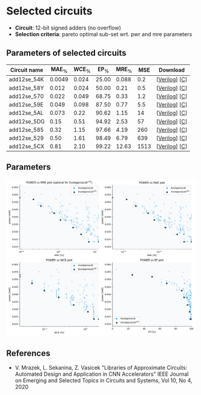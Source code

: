 
Selected circuits
===================
 - **Circuit**: 12-bit signed adders (no overflow)
 - **Selection criteria**: pareto optimal sub-set wrt. pwr and mre parameters

Parameters of selected circuits
----------------------------

| Circuit name | MAE<sub>%</sub> | WCE<sub>%</sub> | EP<sub>%</sub> | MRE<sub>%</sub> | MSE | Download |
| --- |  --- | --- | --- | --- | --- | --- | 
| add12se_54K | 0.0049 | 0.024 | 25.00 | 0.088 | 0.2 |  [[Verilog](add12se_54K.v)]  [[C](add12se_54K.c)] |
| add12se_58Y | 0.012 | 0.024 | 50.00 | 0.21 | 0.5 |  [[Verilog](add12se_58Y.v)]  [[C](add12se_58Y.c)] |
| add12se_570 | 0.022 | 0.049 | 68.75 | 0.33 | 1.2 |  [[Verilog](add12se_570.v)]  [[C](add12se_570.c)] |
| add12se_59E | 0.049 | 0.098 | 87.50 | 0.77 | 5.5 |  [[Verilog](add12se_59E.v)]  [[C](add12se_59E.c)] |
| add12se_5AL | 0.073 | 0.22 | 90.62 | 1.15 | 14 |  [[Verilog](add12se_5AL.v)]  [[C](add12se_5AL.c)] |
| add12se_5DG | 0.15 | 0.51 | 94.92 | 2.53 | 57 |  [[Verilog](add12se_5DG.v)]  [[C](add12se_5DG.c)] |
| add12se_585 | 0.32 | 1.15 | 97.66 | 4.19 | 260 |  [[Verilog](add12se_585.v)]  [[C](add12se_585.c)] |
| add12se_529 | 0.50 | 1.61 | 98.49 | 6.79 | 639 |  [[Verilog](add12se_529.v)]  [[C](add12se_529.c)] |
| add12se_5CX | 0.81 | 2.10 | 99.22 | 12.63 | 1513 |  [[Verilog](add12se_5CX.v)]  [[C](add12se_5CX.c)] |
    
Parameters
--------------
![Parameters figure](fig.png)

References
--------------
   - V. Mrazek, L. Sekanina, Z. Vasicek "Libraries of Approximate Circuits: Automated Design and Application in CNN Accelerators" IEEE Journal on Emerging and Selected Topics in Circuits and Systems, Vol 10, No 4, 2020

             